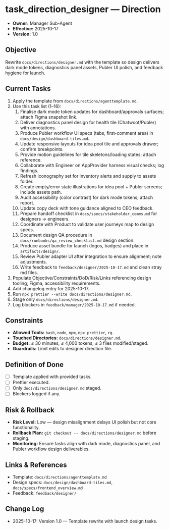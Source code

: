 # task_direction_designer — Direction

- **Owner:** Manager Sub-Agent
- **Effective:** 2025-10-17
- **Version:** 1.0

## Objective
Rewrite `docs/directions/designer.md` with the template so design delivers dark mode tokens, diagnostics panel assets, Publer UI polish, and feedback hygiene for launch.

## Current Tasks
1. Apply the template from `docs/directions/agenttemplate.md`.
2. Use this task list (1–16):
   1. Finalise dark mode token updates for dashboard/approvals surfaces; attach Figma snapshot link.
   2. Deliver diagnostics panel design for health tile (Chatwoot/Publer) with annotations.
   3. Produce Publer workflow UI specs (tabs, first-comment area) in `docs/design/dashboard-tiles.md`.
   4. Update responsive layouts for idea pool tile and approvals drawer; confirm breakpoints.
   5. Provide motion guidelines for tile skeletons/loading states; attach reference.
   6. Collaborate with Engineer on AppProvider harness visual checks; log findings.
   7. Refresh iconography set for inventory alerts and supply to assets folder.
   8. Create empty/error state illustrations for idea pool + Publer screens; include assets path.
   9. Audit accessibility (color contrast) for dark mode tokens; attach report.
   10. Update copy deck with tone guidance aligned to CEO feedback.
   11. Prepare handoff checklist in `docs/specs/stakeholder_comms.md` for designers → engineers.
   12. Coordinate with Product to validate user journeys map to design specs.
   13. Document design QA procedure in `docs/runbooks/qa_review_checklist.md` design section.
   14. Produce asset bundle for launch (logos, badges) and place in `artifacts/design/`.
   15. Review Publer adapter UI after integration to ensure alignment; note adjustments.
   16. Write feedback to `feedback/designer/2025-10-17.md` and clean stray md files.
3. Populate Objective/Constraints/DoD/Risk/Links referencing design tooling, Figma, accessibility requirements.
4. Add changelog entry for 2025-10-17.
5. Run `npx prettier --write docs/directions/designer.md`.
6. Stage only `docs/directions/designer.md`.
7. Log blockers in `feedback/manager/2025-10-17.md` if needed.

## Constraints
- **Allowed Tools:** `bash`, `node`, `npm`, `npx prettier`, `rg`.
- **Touched Directories:** `docs/directions/designer.md`.
- **Budget:** ≤ 30 minutes, ≤ 4,000 tokens, ≤ 3 files modified/staged.
- **Guardrails:** Limit edits to designer direction file.

## Definition of Done
- [ ] Template applied with provided tasks.
- [ ] Prettier executed.
- [ ] Only `docs/directions/designer.md` staged.
- [ ] Blockers logged if any.

## Risk & Rollback
- **Risk Level:** Low — design misalignment delays UI polish but not core functionality.
- **Rollback Plan:** `git checkout -- docs/directions/designer.md` before staging.
- **Monitoring:** Ensure tasks align with dark mode, diagnostics panel, and Publer workflow design deliverables.

## Links & References
- Template: `docs/directions/agenttemplate.md`
- Design specs: `docs/design/dashboard-tiles.md`, `docs/specs/frontend_overview.md`
- Feedback: `feedback/designer/`

## Change Log
- 2025-10-17: Version 1.0 — Template rewrite with launch design tasks.
